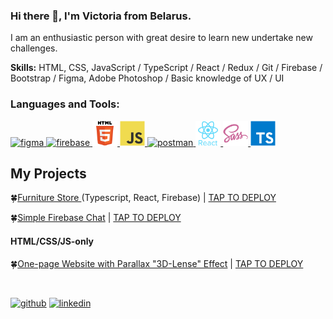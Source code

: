 ### Hi there 👋,  I'm Victoria from Belarus.
I am an enthusiastic person with great desire to learn new undertake new challenges.

**Skills:**  HTML, CSS, JavaScript / TypeScript / React / Redux / Git / Firebase / Bootstrap / Figma, Adobe Photoshop / Basic knowledge of UX / UI

<h3 align="left">Languages and Tools:</h3>
<p align="left"> <a href="https://www.figma.com/" target="_blank" rel="noreferrer"> <img src="https://www.vectorlogo.zone/logos/figma/figma-icon.svg" alt="figma" width="40" height="40"/> </a> <a href="https://firebase.google.com/" target="_blank" rel="noreferrer"> <img src="https://www.vectorlogo.zone/logos/firebase/firebase-icon.svg" alt="firebase" width="40" height="40"/> </a> <a href="https://www.w3.org/html/" target="_blank" rel="noreferrer"> <img src="https://raw.githubusercontent.com/devicons/devicon/master/icons/html5/html5-original-wordmark.svg" alt="html5" width="40" height="40"/> </a> <a href="https://developer.mozilla.org/en-US/docs/Web/JavaScript" target="_blank" rel="noreferrer"> <img src="https://raw.githubusercontent.com/devicons/devicon/master/icons/javascript/javascript-original.svg" alt="javascript" width="40" height="40"/> </a> <a href="https://postman.com" target="_blank" rel="noreferrer"> <img src="https://www.vectorlogo.zone/logos/getpostman/getpostman-icon.svg" alt="postman" width="40" height="40"/> </a> <a href="https://reactjs.org/" target="_blank" rel="noreferrer"> <img src="https://raw.githubusercontent.com/devicons/devicon/master/icons/react/react-original-wordmark.svg" alt="react" width="40" height="40"/> </a> <a href="https://sass-lang.com" target="_blank" rel="noreferrer"> <img src="https://raw.githubusercontent.com/devicons/devicon/master/icons/sass/sass-original.svg" alt="sass" width="40" height="40"/> </a> <a href="https://www.typescriptlang.org/" target="_blank" rel="noreferrer"> <img src="https://raw.githubusercontent.com/devicons/devicon/master/icons/typescript/typescript-original.svg" alt="typescript" width="40" height="40"/> </a> </p>
 
  

## My Projects
🍀[Furniture Store ](https://github.com/viccoshe/Final-Project) (Typescript, React, Firebase) | [TAP TO DEPLOY](https://wooden-furniture-d32f1.firebaseapp.com/)  
  

<!-- 🍀[Super Simple ToDo App](https://github.com/viccoshe/TodoList--Tabs) | [tap to deploy](https://viccoshe.github.io/TodoList--Tabs/)  
  

🍀[Finance App](https://github.com/viccoshe/budget-app)  | [tap to deploy](https://budget-app-4a0ed.web.app/) -->

🍀[Simple Firebase Chat](https://github.com/viccoshe/chat-app)  | [TAP TO DEPLOY](https://viccoshe.github.io/chat-app/)
  

#### HTML/CSS/JS-only
🍀[One-page Website with Parallax "3D-Lense" Effect](https://github.com/viccoshe/parallax-effects-one-page) | [TAP TO DEPLOY](https://viccoshe.github.io/parallax-effects-one-page/)  
  

<!-- 🍀[Organic Food One-Page](https://github.com/viccoshe/Exam-project-HTML-CSS) | [tap to deploy](https://viccoshe.github.io/Exam-project-HTML-CSS/)  
  

🍀[Photo Editor One-Page](https://github.com/viccoshe/photo-app-css-html) | [tap to deploy](https://viccoshe.github.io/photo-app-css-html/)  
   -->
  

<br/>  


[<img src='https://cdn.jsdelivr.net/npm/simple-icons@3.0.1/icons/github.svg' alt='github' height='40'>](https://github.com/viccoshe)  [<img src='https://cdn.jsdelivr.net/npm/simple-icons@3.0.1/icons/linkedin.svg' alt='linkedin' height='40'>](https://www.linkedin.com/in/viccoshe/)  



